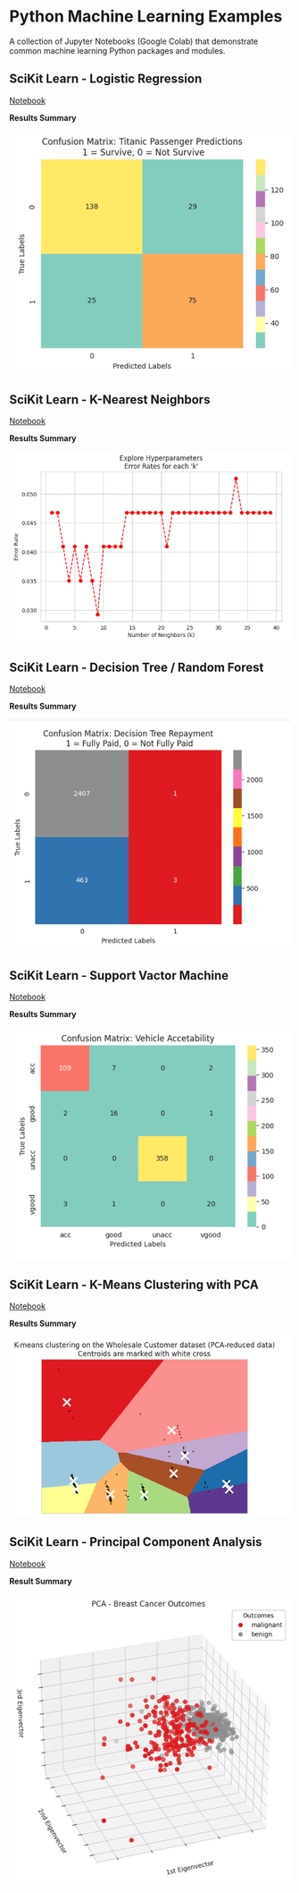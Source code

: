 # Python Machine Learning Examples

A collection of Jupyter Notebooks (Google Colab) that demonstrate common machine learning Python packages and modules.

## SciKit Learn - Logistic Regression

[Notebook](SciKit_Learn_Logistic_Regression_Demo.ipynb)

**Results Summary**

![alt text](<images/logistic regression confusion matrix.png>)

## SciKit Learn - K-Nearest Neighbors

[Notebook](SciKit_Learn_K_Nearest_Neighbors_Demo.ipynb)

**Results Summary**

![alt text](<images/k-nearest neighbors explore k.png>)

## SciKit Learn - Decision Tree / Random Forest

[Notebook](SciKit_Learn_Decision_Trees.ipynb)

**Results Summary**

![alt text](<images/random forest confusion matrix.png>)

## SciKit Learn - Support Vactor Machine

[Notebook](SciKit_Learn_Support_Vector_Machine.ipynb)

**Results Summary**

![alt text](<images/vehicle acceptability confusion matrix.png>)

## SciKit Learn - K-Means Clustering with PCA

[Notebook](SciKit_Learn_K_Means_Clustering.ipynb)

**Results Summary**

![alt text](<images/kmeans cluster of PCA.png>)

## SciKit Learn - Principal Component Analysis

[Notebook](SciKit_Learn_Principal_Component_Analysis.ipynb)

**Result Summary**

![alt text](<images/3d PCA.png>)
